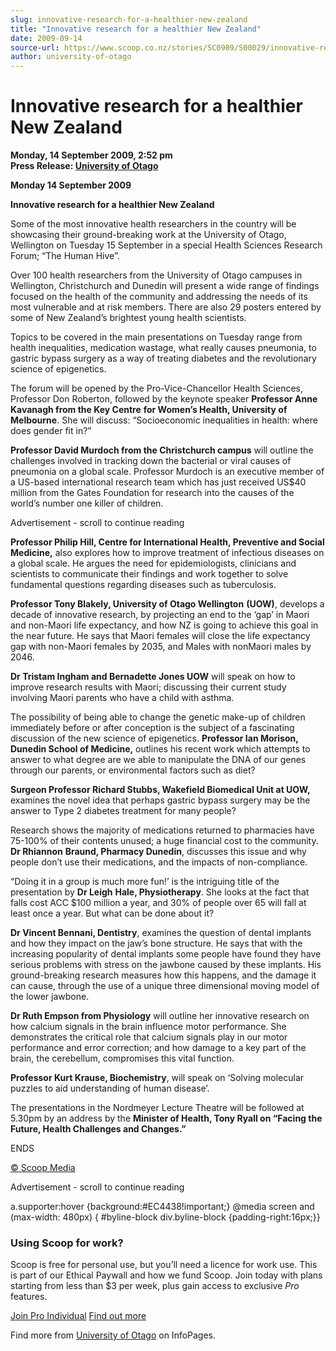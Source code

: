 ```yaml
---
slug: innovative-research-for-a-healthier-new-zealand
title: "Innovative research for a healthier New Zealand"
date: 2009-09-14
source-url: https://www.scoop.co.nz/stories/SC0909/S00029/innovative-research-for-a-healthier-new-zealand.htm
author: university-of-otago
---
```

Innovative research for a healthier New Zealand
===============================================

**Monday, 14 September 2009, 2:52 pm**  
**Press Release: [University of Otago](https://info.scoop.co.nz/University_of_Otago)**

**Monday 14 September 2009**

**Innovative research for a healthier New Zealand**

Some of the most innovative health researchers in the country will be showcasing their ground-breaking work at the University of Otago, Wellington on Tuesday 15 September in a special Health Sciences Research Forum; “The Human Hive”.

Over 100 health researchers from the University of Otago campuses in Wellington, Christchurch and Dunedin will present a wide range of findings focused on the health of the community and addressing the needs of its most vulnerable and at risk members. There are also 29 posters entered by some of New Zealand’s brightest young health scientists.

Topics to be covered in the main presentations on Tuesday range from health inequalities, medication wastage, what really causes pneumonia, to gastric bypass surgery as a way of treating diabetes and the revolutionary science of epigenetics.

The forum will be opened by the Pro-Vice-Chancellor Health Sciences, Professor Don Roberton, followed by the keynote speaker **Professor Anne Kavanagh from the Key Centre** **for Women’s Health, University of Melbourne**. She will discuss: “Socioeconomic inequalities in health: where does gender fit in?”

**Professor David Murdoch from the Christchurch campus** will outline the challenges involved in tracking down the bacterial or viral causes of pneumonia on a global scale. Professor Murdoch is an executive member of a US-based international research team which has just received US$40 million from the Gates Foundation for research into the causes of the world’s number one killer of children.

Advertisement - scroll to continue reading





**Professor Philip Hill, Centre for International Health, Preventive and Social Medicine,** also explores how to improve treatment of infectious diseases on a global scale. He argues the need for epidemiologists, clinicians and scientists to communicate their findings and work together to solve fundamental questions regarding diseases such as tuberculosis.

**Professor Tony Blakely, University of Otago Wellington** **(UOW)**, develops a decade of innovative research, by projecting an end to the ‘gap’ in Maori and non-Maori life expectancy, and how NZ is going to achieve this goal in the near future. He says that Maori females will close the life expectancy gap with non-Maori females by 2035, and Males with nonMaori males by 2046.

**Dr Tristam Ingham and Bernadette Jones UOW** will speak on how to improve research results with Maori; discussing their current study involving Maori parents who have a child with asthma.

The possibility of being able to change the genetic make-up of children immediately before or after conception is the subject of a fascinating discussion of the new science of epigenetics. **Professor Ian Morison, Dunedin School of Medicine,** outlines his recent work which attempts to answer to what degree are we able to manipulate the DNA of our genes through our parents, or environmental factors such as diet?

**Surgeon Professor Richard Stubbs, Wakefield Biomedical Unit at UOW,** examines the novel idea that perhaps gastric bypass surgery may be the answer to Type 2 diabetes treatment for many people?

Research shows the majority of medications returned to pharmacies have 75-100% of their contents unused; a huge financial cost to the community. **Dr Rhiannon** **Braund, Pharmacy Dunedin**, discusses this issue and why people don’t use their medications, and the impacts of non-compliance.

“Doing it in a group is much more fun!’ is the intriguing title of the presentation by **Dr Leigh** **Hale, Physiotherapy**. She looks at the fact that falls cost ACC $100 million a year, and 30% of people over 65 will fall at least once a year. But what can be done about it?

**Dr Vincent Bennani, Dentistry**, examines the question of dental implants and how they impact on the jaw’s bone structure. He says that with the increasing popularity of dental implants some people have found they have serious problems with stress on the jawbone caused by these implants. His ground-breaking research measures how this happens, and the damage it can cause, through the use of a unique three dimensional moving model of the lower jawbone.

**Dr Ruth Empson from Physiology** will outline her innovative research on how calcium signals in the brain influence motor performance. She demonstrates the critical role that calcium signals play in our motor performance and error correction; and how damage to a key part of the brain, the cerebellum, compromises this vital function.

**Professor Kurt Krause, Biochemistry**, will speak on ‘Solving molecular puzzles to aid understanding of human disease’.

The presentations in the Nordmeyer Lecture Theatre will be followed at 5.30pm by an address by the **Minister of Health, Tony Ryall on “Facing the Future, Health Challenges and Changes.”**

ENDS

[© Scoop Media](http://www.scoop.co.nz/about/terms.html)  

Advertisement - scroll to continue reading



a.supporter:hover {background:#EC4438!important;} @media screen and (max-width: 480px) { #byline-block div.byline-block {padding-right:16px;}}

### Using Scoop for work?

Scoop is free for personal use, but you’ll need a licence for work use. This is part of our Ethical Paywall and how we fund Scoop. Join today with plans starting from less than $3 per week, plus gain access to exclusive _Pro_ features.  
  
[Join Pro Individual](https://pro.scoop.co.nz/Individual/?from=ProIn24) [Find out more](https://pro.scoop.co.nz/using-scoop-for-work/?from=ProIn24)

Find more from [University of Otago](https://info.scoop.co.nz/University_of_Otago) on InfoPages.